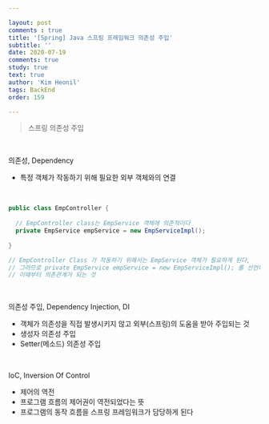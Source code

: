 ```yaml
---

layout: post
comments : true
title: '[Spring] Java 스프링 프레임워크 의존성 주입'
subtitle: ''
date: 2020-07-19
comments: true
study: true
text: true
author: 'Kim Heonil'
tags: BackEnd
order: 159

---
```

> 스프링 의존성 주입

<br>

의존성, Dependency

- 특정 객체가 작동하기 위해 필요한 외부 객체와의 연결

<br>

``` java
public class EmpController {
  
  // EmpController class는 EmpService 객체에 의존적이다
  private EmpService empService = new EmpServiceImpl();
  
}

// EmpController Class 가 작동하기 위해서는 EmpService 객체가 필요하게 된다,
// 그러므로 private EmpService empService = new EmpServiceImpl(); 를 선언하는데,
// 이때부터 의존관계가 되는 것
```



<br>

의존성 주입, Dependency Injection, DI

- 객체가 의존성을 직접 발생시키지 않고 외부(스프링)의 도움을 받아 주입되는 것
- 생성자 의존성 주입
- Setter(메소드) 의존성 주입

<br>

IoC, Inversion Of Control

- 제어의 역전
- 프로그램 흐름의 제어권이 역전되었다는 뜻
- 프로그램의 동작 흐름을 스프링 프레임워크가 담당하게 된다

<br><br>